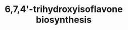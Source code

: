 ---
authors:
- Anwesha
- Eweitz
- Finterly
description: Developed by Gramene.org  Source:[http://plantreactome.gramene.org/ Plant
  Reactome].
last-edited: 2021-05-31
organisms:
- Oryza sativa
redirect_from:
- /index.php/Pathway:WP3091
- /instance/WP3091
schema-jsonld:
- '@context': https://schema.org/
  '@id': https://wikipathways.github.io/pathways/WP3091.html
  '@type': Dataset
  creator:
    '@type': Organization
    name: WikiPathways
  description: Developed by Gramene.org  Source:[http://plantreactome.gramene.org/
    Plant Reactome].
  keywords:
  - ''
  - O2
  - 2,6,7,4'-tetrahydroxyisoflavanone
  - NADP+
  - (LOC_OS07G34170.1)
  - alpha/beta hydrolase
  - H2O
  - liquiritigenin
  - H+
  - NADPH
  - fold
  license: CC0
  name: 6,7,4'-trihydroxyisoflavone biosynthesis
seo: CreativeWork
title: 6,7,4'-trihydroxyisoflavone biosynthesis
wpid: WP3091
---
